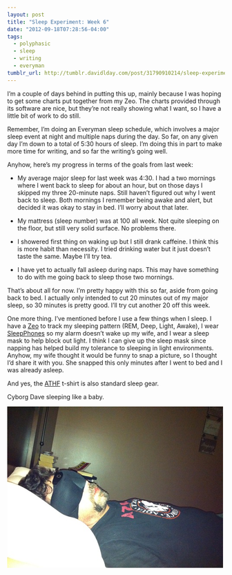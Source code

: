 ```yaml
---
layout: post
title: "Sleep Experiment: Week 6"
date: "2012-09-18T07:28:56-04:00"
tags:
  - polyphasic
  - sleep
  - writing
  - everyman
tumblr_url: http://tumblr.davidlday.com/post/31790910214/sleep-experiment-week-6
---
```


I’m a couple of days behind in putting this up, mainly because I was hoping to
get some charts put together from my Zeo. The charts provided through its
software are nice, but they’re not really showing what I want, so I have a
little bit of work to do still.

Remember, I’m doing an Everyman sleep schedule, which involves a major sleep
event at night and multiple naps during the day. So far, on any given day I’m
down to a total of 5:30 hours of sleep. I’m doing this in part to make more time
for writing, and so far the writing’s going well.

Anyhow, here’s my progress in terms of the goals from last week:

- My average major sleep for last week was 4:30. I had a two mornings where I
  went back to sleep for about an hour, but on those days I skipped my three
  20-minute naps. Still haven’t figured out why I went back to sleep. Both
  mornings I remember being awake and alert, but decided it was okay to stay in
  bed. I’ll worry about that later.

- My mattress (sleep number) was at 100 all week. Not quite sleeping on the
  floor, but still very solid surface. No problems there.

- I showered first thing on waking up but I still drank caffeine. I think this
  is more habit than necessity. I tried drinking water but it just doesn’t taste
  the same. Maybe I’ll try tea.

- I have yet to actually fall asleep during naps. This may have something to do
  with me going back to sleep those two mornings.

That’s about all for now. I’m pretty happy with this so far, aside from going
back to bed. I actually only intended to cut 20 minutes out of my major sleep,
so 30 minutes is pretty good. I’ll try cut another 20 off this week.

One more thing. I’ve mentioned before I use a few things when I sleep. I have a
[Zeo](http://www.myzeo.com/) to track my sleeping pattern (REM, Deep, Light,
Awake), I wear [SleepPhones](http://www.sleepphones.com/) so my alarm doesn’t
wake up my wife, and I wear a sleep mask to help block out light. I think I can
give up the sleep mask since napping has helped build my tolerance to sleeping
in light environments. Anyhow, my wife thought it would be funny to snap a
picture, so I thought I’d share it with you. She snapped this only minutes after
I went to bed and I was already asleep.

And yes, the
[ATHF](http://www.adultswim.com/shows/aqua-teen-hunger-force/index.html) t-shirt
is also standard sleep gear.

Cyborg Dave sleeping like a baby.

![Sleeping Cyborg Dave](/images/imported/tumblr/tumblr_majm54RiUy1r5rd2t.jpg)
